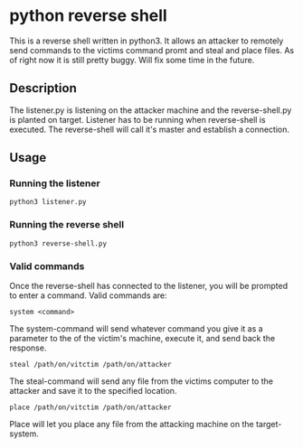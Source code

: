 # python reverse shell

This is a reverse shell written in python3. It allows an attacker to remotely send commands to the victims command promt and steal and place files. As of right now it is still pretty buggy. Will fix some time in the future.

## Description

The listener.py is listening on the attacker machine and the reverse-shell.py is planted on target. Listener has to be running when reverse-shell is executed.
The reverse-shell will call it's master and establish a connection. 

## Usage

### Running the listener

```
python3 listener.py
```

### Running the reverse shell

```
python3 reverse-shell.py
```

### Valid commands

Once the reverse-shell has connected to the listener, you will be prompted to enter a command. Valid commands are:

```
system <command>
```
The system-command will send whatever command you give it as a parameter to the of the victim's machine, execute it, and send back the response.

```
steal /path/on/vitctim /path/on/attacker
```
The steal-command will send any file from the victims computer to the attacker and save it to the specified location.

```
place /path/on/vitctim /path/on/attacker
```
Place will let you place any file from the attacking machine on the target-system.
